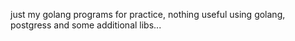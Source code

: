 just my golang programs for practice, nothing useful
using golang, postgress and some additional libs...

